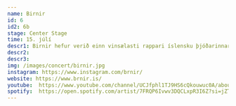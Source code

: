 ```yaml
---
name: Birnir
id: 6
id2: 6b
stage: Center Stage
time: 15. júlí
descr1: Birnir hefur verið einn vinsælasti rappari íslensku þjóðarinnar síðan hann gaf út sitt fyrsta lag árið 2017. Á síðasta ári gaf hann út plötuna Bushido sem hlaut lofsamlega dóma gagnrýnenda. Þannig stimplaði Birnir sig inn sem einn helsti rapp/popp tónlistarmaður Íslands. Birnir flytur margháttaða tónlist og því mega tónleikagestir eiga von á kraftmiklum tónleikum hjá rapparanum.
descr2:
descr3:
img: /images/concert/birnir.jpg
instagram: https://www.instagram.com/brnir/
website: https://www.brnir.is/
youtube:  https://www.youtube.com/channel/UCJfphl1TJ9HS6cQkouwuc0A/about
spotify:  https://open.spotify.com/artist/7FRQP6Ivwv3DQCLxpR3I6Z?si=jZTG2ecITfWGh8Nhi3uw_w
---
```

